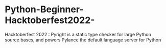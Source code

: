 # Python-Beginner-Hacktoberfest2022-
Hacktoberfest 2022 : Pyright is a static type checker for large Python source bases, and powers Pylance the default language server for Python 
